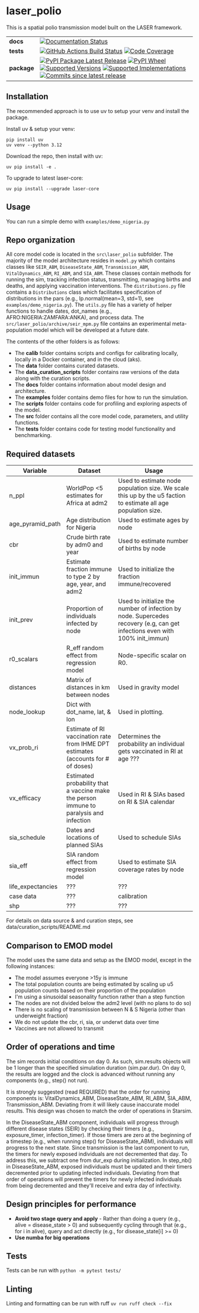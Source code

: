 # laser_polio
This is a spatial polio transmission model built on the LASER framework.

|||
|-|-|
|**docs**|[![Documentation Status](https://img.shields.io/readthedocs/laser-polio.svg)](https://docs.idmod.org/projects/laser-polio/en/latest/)|
|**tests**|[![GitHub Actions Build Status](https://github.com/InstituteforDiseaseModeling/laser-polio/actions/workflows/github-actions.yml/badge.svg)](https://github.com/InstituteforDiseaseModeling/laser-polio/actions) [![Code Coverage](https://codecov.io/gh/InstituteforDiseaseModeling/laser-polio/branch/main/graphs/badge.svg?branch=main)](https://app.codecov.io/github/InstituteforDiseaseModeling/laser-polio)|
|**package**|[![PyPI Package Latest Release](https://img.shields.io/pypi/v/laser-polio.svg)](https://pypi.org/project/laser-polio) [![PyPI Wheel](https://img.shields.io/pypi/wheel/laser-polio.svg)](https://pypi.org/project/laser-polio) [![Supported Versions](https://img.shields.io/pypi/pyversions/laser-polio.svg)](https://pypi.org/project/laser-polio) [![Supported Implementations](https://img.shields.io/pypi/implementation/laser-polio.svg)](https://pypi.org/project/laser-polio) [![Commits since latest release](https://img.shields.io/github/commits-since/InstituteforDiseaseModeling/laser-polio/v0.2.7.svg)](https://github.com/InstituteforDiseaseModeling/laser-polio/compare/v0.2.7...main)|

## Installation
The recommended approach is to use uv to setup your venv and install the package.

Install uv & setup your venv:
```
pip install uv
uv venv --python 3.12
```

Download the repo, then install with uv:
```
uv pip install -e .
```

To upgrade to latest laser-core:
```
uv pip install --upgrade laser-core
```

## Usage
You can run a simple demo with `examples/demo_nigeria.py`

## Repo organization
All core model code is located in the `src\laser_polio` subfolder. The majority of the model architecture resides in `model.py` which contains classes like `SEIR_ABM`, `DiseaseState_ABM`, `Transmission_ABM`, `VitalDynamics_ABM`, `RI_ABM`, and `SIA_ABM`. These classes contain methods for running the sim, tracking infection status, transmitting, managing births and deaths, and applying vaccination interventions. The `distributions.py` file contains a `Distributions` class which facilitates specification of distributions in the pars (e.g., lp.normal(mean=3, std=1), see `examples/demo_nigeria.py`). The  `utils.py` file has a variety of helper functions to handle dates, dot_names (e.g., AFRO:NIGERIA:ZAMFARA:ANKA), and process data. The `src/laser_polio/archive/seir_mpm.py` file contains an experimental meta-population model which will be developed at a future date.

The contents of the other folders is as follows:
- The **calib** folder contains scripts and configs for calibrating locally, locally in a Docker container, and in the cloud (aks).
- The **data** folder contains curated datasets.
- The **data_curation_scripts** folder contains raw versions of the data along with the curation scripts.
- The **docs** folder contains information about model design and architecture.
- The **examples** folder contains demo files for how to run the simulation.
- The **scripts** folder contains code for profiling and exploring aspects of the model.
- The **src** folder contains all the core model code, parameters, and utility functions.
- The **tests** folder contains code for testing model functionality and benchmarking.

## Required datasets

| Variable | Dataset | Usage |
|----------|---------|-------|
| n_ppl | WorldPop <5 estimates for Africa at adm2 | Used to estimate node population size. We scale this up by the u5 faction to estimate all age population size. |
| age_pyramid_path | Age distribution for Nigeria | Used to estimate ages by node |
| cbr | Crude birth rate by adm0 and year | Used to estimate number of births by node |
| init_immun | Estimate fraction immune to type 2 by age, year, and adm2 | Used to initialize the fraction immune/recovered |
| init_prev | Proportion of individuals infected by node | Used to initialize the number of infection by node. Supercedes recovery (e.g, can get infections even with 100% init_immun) |
| r0_scalars | R_eff random effect from regression model | Node-specific scalar on R0. |
| distances | Matrix of distances in km between nodes | Used in gravity model |
| node_lookup | Dict with dot_name, lat, & lon  | Used in plotting. |
| vx_prob_ri | Estimate of RI vaccination rate from IHME DPT estimates (accounts for # of doses) | Determines the probability an individual gets vaccinated in RI at age ??? |
| vx_efficacy | Estimated probability that a vaccine make the person immune to paralysis and infection | Used in RI & SIAs based on RI & SIA calendar |
| sia_schedule | Dates and locations of planned SIAs | Used to schedule SIAs |
| sia_eff | SIA random effect from regression model | Used to estimate SIA coverage rates by node |
| life_expectancies | ??? | ??? |
| case data | ??? | calibration |
| shp | ??? | ??? |

For details on data source & and curation steps, see data/curation_scripts/README.md


## Comparison to EMOD model
The model uses the same data and setup as the EMOD model, except in the following instances:
- The model assumes everyone >15y is immune
- The total population counts are being estimated by scaling up u5 population counts based on their proportion of the population
- I'm using a sinusoidal seasonality function rather than a step function
- The nodes are not divided below the adm2 level (with no plans to do so)
- There is no scaling of transmission between N & S Nigeria (other than underweight fraction)
- We do not update the cbr, ri, sia, or underwt data over time
- Vaccines are not allowed to transmit


## Order of operations and time
The sim records initial conditions on day 0. As such, sim.results objects will be 1 longer than the specified simulation duration (sim.par.dur). On day 0, the results are logged and the clock is advanced without running any components (e.g., step() not run).

It is strongly suggested (read REQUIRED) that the order for running components is: VitalDynamics_ABM, DiseaseState_ABM, RI_ABM, SIA_ABM, Transmission_ABM. Deviating from it will likely cause inaccurate model results. This design was chosen to match the order of operations in Starsim.

In the DiseaseState_ABM component, individuals will progress through different disease states (SEIR) by checking their timers (e.g., exposure_timer, infection_timer). If those timers are zero at the beginning of a timestep (e.g., when running step() for DiseaseState_ABM), individuals will progress to the next state. Since transmission is the last component to run, the timers for newly exposed individuals are not decremented that day. To address this, we subtract one from dur_exp during initialization. In step_nb() in DiseaseState_ABM, exposed individuals must be updated and their timers decremented prior to updating infected individuals. Deviating from that order of operations will prevent the timers for newly infected individuals from being decremented and they'll receive and extra day of infectivity.

## Design principles for performance
- **Avoid two stage query and apply** - Rather than doing a query (e.g., alive = disease_state > 0) and subsequently cycling through that (e.g., for i in alive), query and act directly (e.g., for disease_state[i] >= 0)
- **Use numba for big operations**

## Tests
Tests can be run with `python -m pytest tests/`

## Linting
Linting and formatting can be run with ruff `uv run ruff check --fix`
